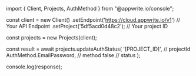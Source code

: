 import { Client, Projects, AuthMethod } from "@appwrite.io/console";

const client = new Client()
    .setEndpoint('https://cloud.appwrite.io/v1') // Your API Endpoint
    .setProject('5df5acd0d48c2'); // Your project ID

const projects = new Projects(client);

const result = await projects.updateAuthStatus(
    '[PROJECT_ID]', // projectId
    AuthMethod.EmailPassword, // method
    false // status
);

console.log(response);
